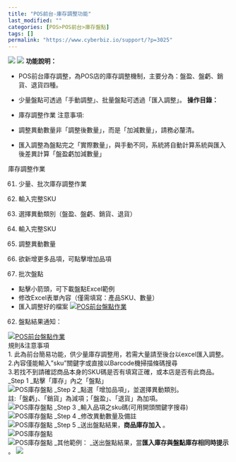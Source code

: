 ```yaml
---
title: "POS前台-庫存調整功能"
last_modified: ""
categories: [POS>POS前台>庫存盤點]
tags: []
permalink: "https://www.cyberbiz.io/support/?p=3025"
---
```


![](https://www.cyberbiz.io/support/wp-content/uploads/適用站別.png)
[![](https://www.cyberbiz.io/support/wp-content/uploads/台灣站.png)](https://www.cyberbiz.io/support/?page_id=2490)
**功能說明：**  

* POS前台庫存調整，為POS店的庫存調整機制，主要分為：盤盈、盤虧、銷貨、退貨四種。
* 少量盤點可透過「手動調整」、批量盤點可透過「匯入調整」。
**操作目錄：**

* 庫存調整作業 
注意事項:  

* 調整異動數量非「調整後數量」，而是「加減數量」，請務必釐清。
* 匯入調整為盤點完之「實際數量」，與手動不同，系統將自動計算系統與匯入後差異計算「盤盈虧加減數量」

庫存調整作業

61. 少量、批次庫存調整作業


1. 輸入完整SKU
2. 選擇異動類別（盤盈、盤虧、銷貨、退貨）
3. 輸入完整SKU
4. 調整異動數量
5. 欲新增更多品項，可點擊增加品項
6. 批次盤點
* 點擊小箭頭，可下載盤點Excel範例
* 修改Excel表單內容（僅需填寫：產品SKU、數量）
* 匯入調整好的檔案
[![POS前台盤點作業](https://www.cyberbiz.io/support/wp-content/uploads/POS前台盤點作業.png)](https://www.cyberbiz.io/support/wp-content/uploads/POS前台盤點作業.png)  

62. 盤點結果通知：

[![POS前台盤點作業](https://www.cyberbiz.io/support/wp-content/uploads/POS前台盤點作業2.png)](https://www.cyberbiz.io/support/wp-content/uploads/POS前台盤點作業2.png)  
規則&注意事項  
1\. 此為前台簡易功能，供少量庫存調整用，若需大量請至後台以excel匯入調整。  
2.內容僅能輸入”sku”關鍵字或直接以Barcode機掃描條碼搜尋  
3.若找不到請確認商品本身的SKU碼是否有填寫正確，或本店是否有此商品。 _Step 1  _點擊「庫存」內之「盤點」  
![POS庫存盤點](https://www.cyberbiz.co/support/wp-content/uploads/2019/05/inventory1.png) _Step 2  _點選「增加品項」，並選擇異動類別。  
註:「盤虧」、「銷貨」為減項；「盤盈」、「退貨」為加項。  
![POS庫存盤點](https://www.cyberbiz.co/support/wp-content/uploads/2019/05/inventory2.png) _Step 3  _輸入品項之sku碼(可用開頭關鍵字搜尋)  
![POS庫存盤點](https://www.cyberbiz.co/support/wp-content/uploads/2019/05/inventory3.png) _Step 4  _修改異動數量及備註  
![POS庫存盤點](https://www.cyberbiz.co/support/wp-content/uploads/2019/05/inventory4.png) _Step 5  _送出盤點結果，**商品庫存加入** 。  
![POS庫存盤點](https://www.cyberbiz.co/support/wp-content/uploads/2019/05/inventory5.png)  
![POS庫存盤點](https://www.cyberbiz.co/support/wp-content/uploads/2019/05/inventory6.png) _其他範例：   _送出盤點結果，當**匯入庫存與盤點庫存相同時提示** 。
![](https://www.cyberbiz.io/support/wp-content/uploads/2022/01/庫存盤點相同-1024x454.jpg)

